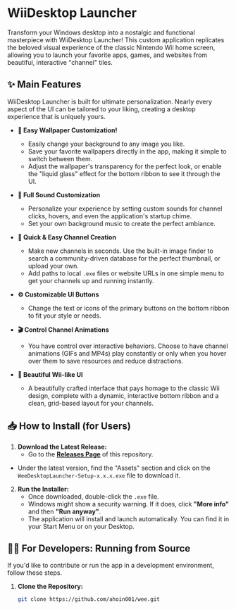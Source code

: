 # WiiDesktop Launcher

Transform your Windows desktop into a nostalgic and functional masterpiece with WiiDesktop Launcher! This custom application replicates the beloved visual experience of the classic Nintendo Wii home screen, allowing you to launch your favorite apps, games, and websites from beautiful, interactive "channel" tiles.

## ✨ Main Features

WiiDesktop Launcher is built for ultimate personalization. Nearly every aspect of the UI can be tailored to your liking, creating a desktop experience that is uniquely yours.

* **🎨 Easy Wallpaper Customization!**
  * Easily change your background to any image you like.
  * Save your favorite wallpapers directly in the app, making it simple to switch between them.
  * Adjust the wallpaper's transparency for the perfect look, or enable the "liquid glass" effect for the bottom ribbon to see it through the UI.

* **🎵 Full Sound Customization**
  * Personalize your experience by setting custom sounds for channel clicks, hovers, and even the application's startup chime.
  * Set your own background music to create the perfect ambiance.

* **🚀 Quick & Easy Channel Creation**
  * Make new channels in seconds. Use the built-in image finder to search a community-driven database for the perfect thumbnail, or upload your own.
  * Add paths to local `.exe` files or website URLs in one simple menu to get your channels up and running instantly.

* **⚙️ Customizable UI Buttons**
  * Change the text or icons of the primary buttons on the bottom ribbon to fit your style or needs.

* **🎬 Control Channel Animations**
  * You have control over interactive behaviors. Choose to have channel animations (GIFs and MP4s) play constantly or only when you hover over them to save resources and reduce distractions.

* **💙 Beautiful Wii-like UI**
  * A beautifully crafted interface that pays homage to the classic Wii design, complete with a dynamic, interactive bottom ribbon and a clean, grid-based layout for your channels.

## 📥 How to Install (for Users)

1. **Download the Latest Release:**
   * Go to the [**Releases Page**](https://github.com/ahoin001/wee/releases) of this repository.
* Under the latest version, find the "Assets" section and click on the `WeeDesktopLauncher-Setup-x.x.x.exe` file to download it.

2. **Run the Installer:**
   * Once downloaded, double-click the `.exe` file.
   * Windows might show a security warning. If it does, click **"More info"** and then **"Run anyway"**.
   * The application will install and launch automatically. You can find it in your Start Menu or on your Desktop.

## 👨‍💻 For Developers: Running from Source

If you'd like to contribute or run the app in a development environment, follow these steps.

1. **Clone the Repository:**
   ```bash
   git clone https://github.com/ahoin001/wee.git